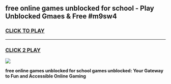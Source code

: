 
## free online games unblocked for school - Play Unblocked Gmaes & Free #m9sw4
<h3>
<a href="https://news.freeplayer.one?title=free_online_games_unblocked_for_school&ref=24F">CLICK TO PLAY</a></h3>
<hr>

<h3>
<a href="https://news.freeplayer.one?title=free_online_games_unblocked_for_school&ref=24F">CLICK 2 PLAY</a>
  
</h3>

<a href="https://news.freeplayer.one?title=free_online_games_unblocked_for_school&ref=24F/"><img src="https://clearcache.store/games.png"></a>


**free online games unblocked for school games unblocked: Your Gateway to Fun and Accessible Online Gaming**
